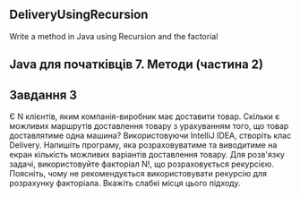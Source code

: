 ## DeliveryUsingRecursion
Write a method in Java using Recursion and the factorial
## Java для початківців 7. Методи (частина 2)

## Завдання 3
Є N клієнтів, яким компанія-виробник має доставити товар. Скільки є можливих маршрутів доставлення товару з урахуванням того, що товар доставлятиме одна машина? Використовуючи IntelliJ IDEA, створіть клас Delivery. Напишіть програму, яка розраховуватиме та виводитиме на екран кількість можливих варіантів доставлення товару. Для розв'язку задачі, використовуйте факторіал N!, що розраховується рекурсією. Поясніть, чому не рекомендується використовувати рекурсію для розрахунку факторіала. Вкажіть слабкі місця цього підходу.
